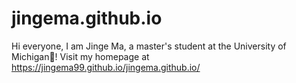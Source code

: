 # jingema.github.io
Hi everyone, I am Jinge Ma, a master's student at the University of Michigan🤗! Visit my homepage at https://jingema99.github.io/jingema.github.io/
